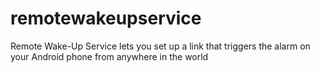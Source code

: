 remotewakeupservice
===================

Remote Wake-Up Service lets you set up a link that triggers the alarm on your Android phone from anywhere in the world
